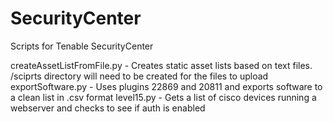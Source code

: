# SecurityCenter
Scripts for Tenable SecurityCenter

createAssetListFromFile.py - Creates static asset lists based on text files. /sciprts directory will need to be created for the files to upload
exportSoftware.py - Uses plugins 22869 and 20811 and exports software to a clean list in .csv format
level15.py - Gets a list of cisco devices running a webserver and checks to see if auth is enabled
